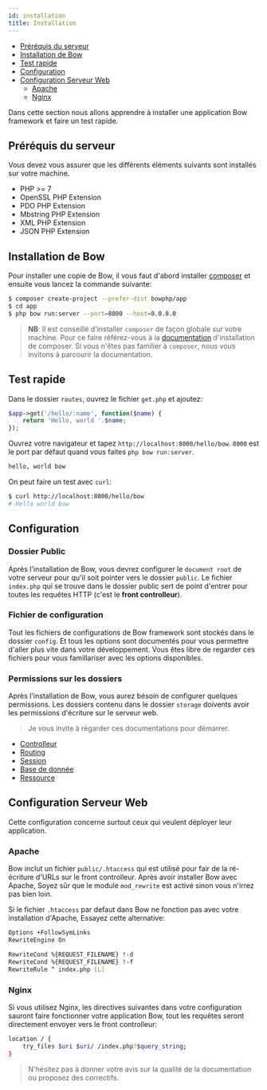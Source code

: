```yaml
---
id: installation
title: Installation
---
```


- [Préréquis du serveur](#prerequis-du-serveur)
- [Installation de Bow](#installation-de-bow)
- [Test rapide](#test-rapide)
- [Configuration](#configuration)
- [Configuration Serveur Web](#configuration-serveur-web)
  - [Apache](#apache)
  - [Nginx](#nginx)

Dans cette section nous allons apprendre à installer une application Bow framework et faire un test rapide.

## Préréquis du serveur

Vous devez vous assurer que les différents éléments suivants sont installés sur votre machine.

- PHP >= 7
- OpenSSL PHP Extension
- PDO PHP Extension
- Mbstring PHP Extension
- XML PHP Extension
- JSON PHP Extension

## Installation de Bow

Pour installer une copie de Bow, il vous faut d'abord installer [composer](https://getcomposer.org) et ensuite vous lancez la commande suivante:

```bash
$ composer create-project --prefer-dist bowphp/app
$ cd app
$ php bow run:server --port=8000 --host=0.0.0.0
```

> __NB__: Il est conseillé d'installer `composer` de façon globale sur votre machine. Pour ce faire référez-vous à la [documentation](https://getcomposer.org/download) d'installation de composer.
> Si vous n'êtes pas familier à `composer`, nous vous invitons à parcourir la documentation.

## Test rapide

Dans le dossier `routes`, ouvrez le fichier `get.php` et ajoutez:

```php
$app->get('/hello/:name', function($name) {
    return 'Hello, world '.$name;
});
```

Ouvrez votre navigateur et tapez `http://localhost:8000/hello/bow`. `8000` est le port par défaut quand vous faites `php bow run:server`.

```html
hello, world bow
```

On peut faire un test avec `curl`:

```sh
$ curl http://localhost:8000/hello/bow
# Hello world bow
```

## Configuration

### Dossier Public

Après l'installation de Bow, vous devrez configurer le `document root` de votre serveur pour qu'il soit pointer vers le dossier `public`. Le fichier `index.php` qui se trouve dans le dossier public sert de point d'entrer pour toutes les requêtes HTTP (c'est le **front controlleur**).

### Fichier de configuration

Tout les fichiers de configurations de Bow framework sont stockés dans le dossier `config`. Et tous les options sont documentés pour vous permettre d'aller plus vite dans votre développement. Vous êtes libre de regarder ces fichiers pour vous famillariser avec les options disponibles.

### Permissions sur les dossiers

Après l'installation de Bow, vous aurez bésoin de configurer quelques permissions. Les dossiers contenu dans le dossier `storage` doivents avoir les permissions d'écriture sur le serveur web.

> Je vous invite à régarder ces documentations pour démarrer.

- [Controlleur](./controllers.md)
- [Routing](./routing.md)
- [Session](./session.md)
- [Base de donnée](./database.md)
- [Ressource](./storage.md)

## Configuration Serveur Web

Cette configuration concerne surtout ceux qui veulent déployer leur application.

### Apache

Bow inclut un fichier `public/.htaccess` qui est utilisé pour fair de la ré-écriture d'URLs sur le front controlleur. Après avoir installer Bow avec Apache, Soyez sûr que le module `mod_rewrite` est activé sinon vous n'irrez pas bien loin.

Si le fichier `.htaccess` par defaut dans Bow ne fonction pas avec votre installation d'Apache, Essayez cette alternative:

```sh
Options +FollowSymLinks
RewriteEngine On

RewriteCond %{REQUEST_FILENAME} !-d
RewriteCond %{REQUEST_FILENAME} !-f
RewriteRule ^ index.php [L]
```

### Nginx

Si vous utilisez Nginx, les directives suivantes dans votre configuration sauront faire fonctionner votre application Bow, tout les requêtes seront directement envoyer vers le front controlleur:

```sh
location / {
    try_files $uri $uri/ /index.php?$query_string;
}
```

> N'hésitez pas à donner votre avis sur la qualité de la documentation ou proposez des correctifs.